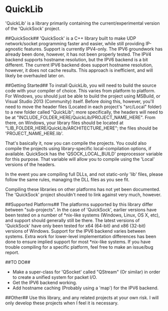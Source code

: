 # QuickLib
'QuickLib' is a library primarily containing the current/experimental version of the 'QuickSock' project.

##QuickSock##
'QuickSock' is a C++ library built to make UDP network/socket programming faster and easier, while still providing IP-agnostic features. Support is currently IPV4-only. The IPV6 groundwork has already been done, however, it has not been properly tested. The IPV4 backend supports hostname resolution, but the IPV6 backend is a bit different. The current IPV6 backend does support hostname resolution, however, it does not cache results. This approach is inefficient, and will likely be overhauled later on.

##Getting Started##
To install QuickLib, you will need to build the source code with your compiler of choice. This varies from platform to platform. For Windows, you should just be able to build the project using MSBuild, or Visual Studio 2013 (Community) itself. Before doing this, however, you'll need to move the header files (Located in each project's "src/Local" folder) to a new folder called "QuickLib"; more specifically, the headers will need to be at "INCLUDE_FOLDER_HERE/QuickLib/PROJECT_NAME_HERE". From there, on Windows, your library files should be located at "LIB_FOLDER_HERE/QuickLib/ARCHITECTURE_HERE"; the files should be 'PROJECT_NAME_HERE.lib'.

That's basically it, now you can compile the projects. You could also compile the projects using library-specific local-compilation options, if available. QuickSock has the 'QSOCK_LOCAL_BUILD' preprocessor variable for this purpose. That variable will allow you to compile using the 'Local' versions of the headers.

In the event you are compiling full DLLs, and not static-only 'lib' files, please follow the same rules, managing the DLL files as you see fit.

Compiling these libraries on other platforms has not yet been documented. The 'QuickSock' project shouldn't need to link against very much, however.

##Supported Platforms##
The platforms supported by this library differ between "sub-projects". In the case of 'QuickSock', earlier versions have been tested on a number of *nix-like systems (Windows, Linux, OS X, etc), and support should generally still be there. The latest versions of 'QuickSock' have only been tested for x64 (64-bit) and x86 (32-bit) versions of Windows. Support for the IPV6 backend varies between systems. Extra work for lower-level implementation differences has been done to ensure implied support for most *nix-like systems. If you have trouble compiling for a specific platform, feel free to make an issue/bug report.

##TO DO##
* Make a super-class for 'QSocket' called "QStream" (Or similar) in order to create a unified system for packet I/O.
* Get the IPV6 backend working.
* Add hostname caching (Probably using a 'map') for the IPV6 backend.

##Other##
Use this library, and any related projects at your own risk. I will only develop these projects when I feel it is necessary.
